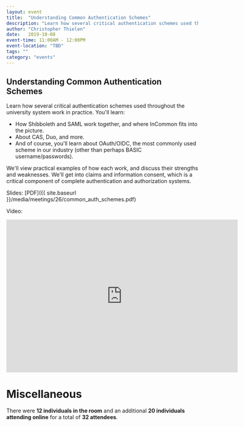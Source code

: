 ```yaml
---
layout: event
title:  "Understanding Common Authentication Schemes"
description: "Learn how several critical authentication schemes used throughout the university system work in practice."
author: "Christopher Thielen"
date:   2019-10-08
event-time: 11:00AM - 12:00PM
event-location: "TBD"
tags: ""
category: "events"
---
```


## Understanding Common Authentication Schemes

Learn how several critical authentication schemes used throughout the university system work in practice. You'll learn:

* How Shibboleth and SAML work together, and where InCommon fits into the picture.
* About CAS, Duo, and more.
* And of course, you'll learn about OAuth/OIDC, the most commonly used scheme in our industry (other than perhaps BASIC username/passwords).

We'll view practical examples of how each work, and discuss their strengths and weaknesses. We'll get into claims and information consent, which is a critical component of complete authentication and authorization systems.

Slides: [PDF]({{ site.baseurl }}/media/meetings/26/common_auth_schemes.pdf)

Video:
<iframe id="kaltura_player" src="https://cdnapisec.kaltura.com/p/1770401/sp/177040100/embedIframeJs/uiconf_id/29032722/partner_id/1770401?iframeembed=true&playerId=kaltura_player&entry_id=0_venndz0e&flashvars[mediaProtocol]=rtmp&amp;flashvars[streamerType]=rtmp&amp;flashvars[streamerUrl]=rtmp://www.kaltura.com:1935&amp;flashvars[rtmpFlavors]=1&amp;flashvars[localizationCode]=en&amp;flashvars[leadWithHTML5]=true&amp;flashvars[sideBarContainer.plugin]=true&amp;flashvars[sideBarContainer.position]=left&amp;flashvars[sideBarContainer.clickToClose]=true&amp;flashvars[chapters.plugin]=true&amp;flashvars[chapters.layout]=vertical&amp;flashvars[chapters.thumbnailRotator]=false&amp;flashvars[streamSelector.plugin]=true&amp;flashvars[EmbedPlayer.SpinnerTarget]=videoHolder&amp;flashvars[dualScreen.plugin]=true&amp;flashvars[Kaltura.addCrossoriginToIframe]=true&amp;&wid=0_f5lnbh18" width="608" height="402" allowfullscreen webkitallowfullscreen mozAllowFullScreen allow="autoplay *; fullscreen *; encrypted-media *" sandbox="allow-forms allow-same-origin allow-scripts allow-top-navigation allow-pointer-lock allow-popups" frameborder="0" title="Kaltura Player"></iframe>

Miscellaneous
=
There were **12 individuals in the room** and an additional **20 individuals attending online** for a total of **32 attendees**.
